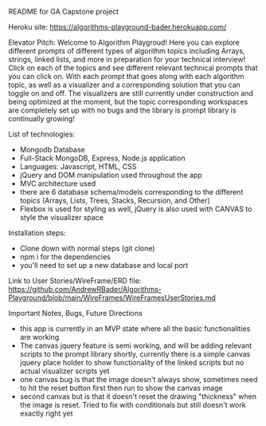 README for GA Capstone project

Heroku site: https://algorithms-playground-bader.herokuapp.com/

Elevator Pitch:
Welcome to Algorithm Playgroud! Here you can explore different prompts of different types of algorithm topics including Arrays, strings, linked lists, and more in preparation for your technical interview! Click on each of the topics and see different relevant technical prompts that you can click on. With each prompt that goes along with each algorithm topic, as well as a visualizer and a corresponding solution that you can toggle on and off. The visualizers are still currently under construction and being optimized at the moment, but the topic corresponding workspaces are completely set up with no bugs and the library is prompt library is continually growing! 

List of technologies:
- Mongodb Database
- Full-Stack MongoDB, Express, Node.js application
- Languages: Javascript, HTML, CSS
- jQuery and DOM manipulation used throughout the app
- MVC architecture used
- there are 6 database schema/models corresponding to the different topics (Arrays, Lists, Trees, Stacks, Recursion, and Other)
- Flexbox is used for styling as well, jQuery is also used with CANVAS to style the visualizer space

Installation steps:
- Clone down with normal steps (git clone)
- npm i for the dependencies
- you'll need to set up a new database and local port 

Link to User Stories/WireFrame/ERD file:
https://github.com/AndrewRBader/Algorithms-Playground/blob/main/WireFrames/WireFramesUserStories.md

Important Notes, Bugs, Future Directions
- this app is currently in an MVP state where all the basic functionalities are working
- The canvas jquery feature is semi working, and will be adding relevant scripts to the prompt library shortly, currently there is a simple canvas jquery place holder to show functionality of the linked scripts but no actual visualizer scripts yet
- one canvas bug is that the image doesn't always show, sometimes need to hit the reset button first then run to show the canvas image
- second canvas but is that it doesn't reset the drawing "thickness" when the image is reset. Tried to fix with conditionals but still doesn't work exactly right yet

















